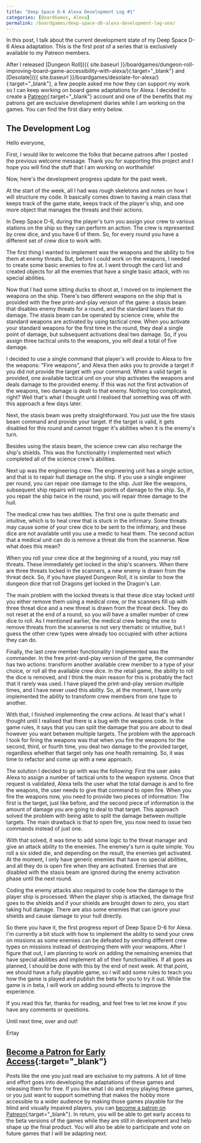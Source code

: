 ```yaml
---
title: "Deep Space D-6 Alexa Development Log #1"
categories: [BoardGames, Alexa]
permalink: /boardgames/deep-space-d6-alexa-development-log-one/
---
```

In this post, I talk about the current development state of my Deep Space D-6 Alexa adaptation. This is the first post of a series that is exclusively available to my Patreon members.

After I released [Dungeon Roll]({{ site.baseurl }}/boardgames/dungeon-roll-improving-board-game-accessibility-with-alexa/){:target="_blank"} and [Desolate]({{ site.baseurl }}/boardgames/desolate-for-alexa/){:target="_blank"}, a few people asked me how  they can support my work so I can keep working on board game adaptations for Alexa. I decided to create a [Patreon](https://patreon.com/sightlessfun){:target="_blank"} account and one of the benefits that my patrons get are exclusive development diaries while I am working on the games. You can find the first diary entry below.

## The Development Log

Hello everyone,

First, I would like to welcome the folks that became patrons after I posted the previous welcome message. Thank you for supporting this project and I hope you will find the stuff that I am working on worthwhile!

Now, here's the development progress update for the past week. 

At the start of the week, all I had was rough skeletons and notes on how I will structure my code. It basically comes down to having a main class that keeps track of the game state, keeps track of the player's ship, and one more object that manages the threats and their actions.

In Deep Space D-6, during the player's turn you assign your crew to various stations on the ship so they can perform an action. The crew is represented by crew dice, and you have 6 of them. So, for every round you have a different set of crew dice to work with. 

The first thing I wanted to implement was the weapons and the ability to fire them at enemy threats. But, before I could work on the weapons, I needed to create some basic enemies to fire at. I went through the card list and created objects for all the enemies that have a single basic attack, with no special abilities.

Now that I had some sitting ducks to shoot at, I moved on to implement the weapons on the ship. There's two different weapons on the ship that is provided with the free print-and-play version of the game: a stasis beam that disables enemy threats for a round, and the standard lasers that do damage. The stasis beam can be operated by science crew, while the standard weapons are activated by using tactical crew. When you activate  your standard weapons for the first time in the round, they deal a single point of damage, but subsequent activations deal two damage. So, if you assign three tactical units to the weapons, you will deal a total of five damage.

I decided to use a single command that player's will provide to Alexa to fire the weapons: "Fire weapons", and Alexa then asks you to provide a target if you did not provide the target with your command. When a valid target is provided, one available tactical unit on your ship activates the weapons and deals damage to the provided enemy. If this was not the first activation of the weapons, two damage is dealt to that enemy. Nothing too complicated, right? Well that's what I thought until I realised that something was off with this approach a few days later.

Next, the stasis beam was pretty straightforward. You just use the fire stasis beam command and provide your target. If the target is valid, it gets disabled for this round and cannot trigger it's abilities when it is the enemy's turn.

Besides using the stasis beam, the science crew can also recharge the ship's shields. This was the functionality I implemented next which completed all of the science crew's abilities.

Next up was the engineering crew. The engineering unit has a single action, and  that is to repair hull damage on the ship. If you use a single engineer per round, you can repair one damage to the ship. Just like the weapons, subsequent ship repairs will repair two points of damage to the ship. So, if you repair the ship twice in the round, you will repair three damage to the hull.

The medical crew has two abilities. The first one is quite thematic and intuitive, which is to heal crew that is stuck in the infirmary. Some threats may cause some of your crew dice to be sent to the infirmary, and these dice are not available until you use a medic to heal them. The second action that a medical unit can do is remove a threat die from the scannerse. Now what does this mean?

When you roll your crew dice at the beginning of a round, you may roll threats. These immediately get locked in the ship's scanners. When there  are three threats locked in the scanners, a new enemy is drawn from the threat deck. So, if you have played Dungeon Roll, it is similar to how the dungeon dice that roll Dragons get locked in the Dragon's Lair.

The main problem  with the locked threats is that these dice stay locked until you either remove them using a medical crew, or the scanners fill up with three threat dice and a new threat is drawn from the threat deck. They do not reset at the end of a round, so you will have a smaller number of crew dice to  roll. As I mentioned earlier, the medical crew being the one to remove threats from the scannerse is not very thematic or intuitive, but I guess the other crew types were already too occupied with other actions they can do.

Finally, the last crew member functionality I implemented was the commander. In  the free print-and-play version of the game, the commander  has two actions: transform another available crew member to a type of your choice, or roll all the available crew dice. In the retail game, the ability to roll the dice is removed, and I think the main reason for this is probably the fact that it rarely was used. I have played the print-and-play version multiple times, and I have never used this ability. So, at the moment, I have only implemented the ability to transform crew members from one type to another.

With that, I finished implementing the crew actions. At least that's what I thought until I realised that there is a bug with the weapons code. In the game rules, it says that you can split the damage that you are about to deal however you want between multiple targets. The problem with the approach I took for firing the weapons was that when you fire the weapons for the second, third, or fourth  time, you deal two damage to the provided target, regardless whether that target only has one health remaining. So, it was time to refactor and come up  with a new approach. 

The solution I decided to go with was the following: First the user asks Alexa to assign a number of tactical units to the weapon systems. Once that request is validated, Alexa tells the user what the total damage is and to fire the weapons, the user needs to give that command to open fire. When you fire the weapons now, you need to provide two pieces of information: The first is the target, just like before, and the second piece of information is the amount of damage you are going to deal to that target. This approach solved the problem with being able to split the damage between multiple targets. The main drawback is that to open fire, you now need to issue two commands instead of just one.

With that solved, it was time to add some logic to the threat manager and give an attack ability to the enemies. The enemey's turn is quite simple. You roll a six sided die, and depending on the result, the enemies get activated. At the moment, I only have generic enemies that have no special abilities, and all they do is open fire when they are activated. Enemies that are disabled with the stasis beam are ignored during the enemy activation phase until the next round.

Coding the enemy attacks also required to code how the damage to the player ship is processed. When the player ship is attacked, the damage first goes to the shields and if your shields are brought down to zero, you start taking hull damage. There are also some enemies that can ignore  your shields and cause damage to your hull directly.

So there you have it, the first progress report of Deep Space D-6 for Alexa. I'm currently a bit stuck with how to implement the ability  to send  your crew on missions as some enemies can be defeated by sending different crew types on missions instead of destroying  them with your weapons. After I figure that out, I am planning to work on adding the remaining enemies that have special abilities and implement all of their functionalities. If all goes as planned, I should be done with this by the end of next week. At that point, we should have a fully playable game, so I will add some rules to teach you how the game is played and publish the beta for you to try it out. While the game is in beta, I will work on adding sound effects to improve the experience.

If you read this far, thanks for reading, and feel free to let me know if you have any comments or questions.

Until next  time, over and out!

Ertay

## [Become a Patron for Early Access](https://patreon.com/sightlessfun){:target="_blank"}

Posts like the one you just read are exclusive to my patrons. A lot of  time and effort goes into developing the adaptations of these games and releasing  them for free. If you like what I do and enjoy playing these games, or you just want to support something that makes the hobby more accessible to a wider audience by making those games playable for the blind and visually impaired players, you can [become a patron on Patreon](https://patreon.com/sightlessfun){:target="_blank"}. In return, you will be able to get early access to the beta versions of the games while they are still in development and help shape up the final product. You will also be able to participate and vote on future games that I will be adapting next.